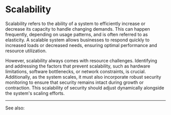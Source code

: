 
# Scalability

Scalability refers to the ability of a system to efficiently increase or decrease its capacity to handle changing demands. This can happen frequently, depending on usage patterns, and is often referred to as elasticity. A scalable system allows businesses to respond quickly to increased loads or decreased needs, ensuring optimal performance and resource utilization.

However, scalability always comes with resource challenges. Identifying and addressing the factors that prevent scalability, such as hardware limitations, software bottlenecks, or network constraints, is crucial. Additionally, as the system scales, it must also incorporate robust security monitoring to ensure that security remains intact during growth or contraction. This scalability of security should adjust dynamically alongside the system's scaling efforts.

---

See also: